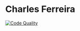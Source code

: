 # Charles Ferreira

[![Code Quality](https://github.com/charlesferreira/charlesferreira.dev/actions/workflows/code-quality.yaml/badge.svg)](https://github.com/charlesferreira/charlesferreira.dev/actions)
